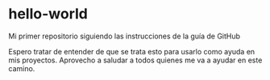 # hello-world
Mi primer repositorio siguiendo las instrucciones de la guía de GitHub

Espero tratar de entender de que se trata esto para usarlo como ayuda en mis proyectos.
Aprovecho a saludar a todos quienes me va a ayudar en este camino.
